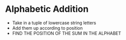 # Alphabetic Addition

* Take in a tuple of lowercase string letters
* Add them up according to position
* FIND THE POSITION OF THE SUM IN THE ALPHABET
